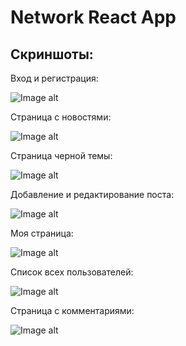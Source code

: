 # Network React App

## Скриншоты:

Вход и регистрация:

![Image alt](https://github.com/mrsrtAndrey/social-network-client/blob/main/src/screen/1.jpg)

Страница с новостями:

![Image alt](https://github.com/mrsrtAndrey/social-network-client/blob/main/src/screen/2.jpg)

Страница черной темы:

![Image alt](https://github.com/mrsrtAndrey/social-network-client/blob/main/src/screen/8.jpg)

Добавление и редактирование поста:

![Image alt](https://github.com/mrsrtAndrey/social-network-client/blob/main/src/screen/4.jpg)

Моя страница:

![Image alt](https://github.com/mrsrtAndrey/social-network-client/blob/main/src/screen/5.jpg)

Список всех пользователей:

![Image alt](https://github.com/mrsrtAndrey/social-network-client/blob/main/src/screen/6.jpg)

Страница с комментариями:

![Image alt](https://github.com/mrsrtAndrey/social-network-client/blob/main/src/screen/7.jpg)
